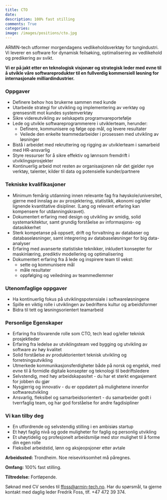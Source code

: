 ```yaml
---
title: CTO
date: 
description: 100% fast stilling 
comments: True
categories:
image: /images/positions/cto.jpg
---
```

ARMIN-tech utformer morgendagens vedlikeholdsverktøy for tungindustri. Vi leverer en software for dynamisk feilsøking,  optimalisering av vedlikehold og predikering av svikt. 

**Vi er på jakt etter en teknologisk visjonær og strategisk leder med evne til å utvikle våre softwareprodukter til en fullverdig kommersiell løsning for internasjonale milliardindustrier.**

### Oppgaver
- Definere behov hos brukerne sammen med kunde 
- Utarbeide strategi for utvikling og implementering av verktøy og grensesnitt mot kundes systemverktøy
- Sikre videreutvikling av selskapets programvareportefølje
- Lede og utvikle softwareprogrammerere i utviklerteam, herunder:
  - Definere, kommunisere og følge opp mål, og levere resultater
  - Veilede den enkelte teammedarbeider i prosessen med utvikling av løsninger
- Bistå i arbeidet med rekruttering og rigging av utviklerteam i samarbeid med HR-ansvarlig
- Styre ressurser for å sikre effektiv og lønnsom fremdrift i utviklingsprosjekter
- Kontinuerlig arbeid mot resten av organisasjonen når det gjelder nye verktøy, talenter, kilder til data og potensielle kunder/partnere

### Tekniske kvalifikasjoner
- Minimum femårig utdanning innen relevante fag fra høyskole/universitet, gjerne med innslag av av prosjektering, statistikk, økonomi og/eller lignende kvantitative disipliner. (Lang og relevant erfaring kan kompensere for utdanningskravet).
- Dokumentert erfaring med design og utvikling av smidig, solid systemarkitektur, samt grundig forståelse av informasjons- og datasikkerhet
- Sterk kompetanse på oppsett, drift og forvaltning av databaser og databaseløsninger, samt integrering av databaseløsninger for big data-analyser
- Erfaring med avanserte statistiske teknikker, inkludert konsepter for maskinlæring, prediktiv modellering og optimalisering
- Dokumentert erfaring fra å lede og inspirere team til vekst:
  - sette og kommunisere mål
  - måle resultater
  - oppfølging og veiledning av teammedlemmer 

### Utenomfaglige oppgaver
- Ha kontinuerlig fokus på utviklingspotensiale i softwareløsningene
- Spille en viktig rolle i utviklingen av bedriftens kultur og arbeidsformer
- Bidra til tett og løsningsorientert teamarbeid

### Personlige Egenskaper
- Erfaring fra tilsvarende rolle som CTO, tech lead og/eller teknisk prosjektleder
- Erfaring fra ledelse av utviklingsteam ved bygging og utvikling av software av høy kvalitet
- Solid forståelse av produktorientert teknisk utvikling og forretningsutvikling
- Utmerkede kommunikasjonsferdigheter både på norsk og engelsk, med evne til å formidle digitale konsepter og teknologi til bedriftsledere
- Selvstendig, med høy arbeidskapasitet - du har et sterkt engasjement for jobben du gjør
- Nysgjerrig og innovativ - du er oppdatert på mulighetene innenfor softwareutvikling
- Ansvarlig, fleksibel og samarbeidsorientert - du samarbeider godt i tverrfaglig team, og har god forståelse for andre fagdisipliner

### Vi kan tilby deg
- En utfordrende og selvstendig stilling i en ambisiøs startup
- Et høyt faglig nivå og gode muligheter for faglig og personlig utvikling
- Et uhøytidelig og profesjonelt arbeidsmiljø med stor mulighet til å forme din egen rolle
- Fleksibel arbeidstid, lønn og aksjeopsjoner etter avtale

**Arbeidssted:** Trondheim. Noe reisevirksomhet må påregnes.

**Omfang:** 100% fast stilling.

**Tiltredelse:** Fortløpende.
 
Søknad med CV sendes til ffoss@armin-tech.no.
Har du spørsmål, ta gjerne kontakt med daglig leder Fredrik Foss, tlf. +47 472 39 374.
